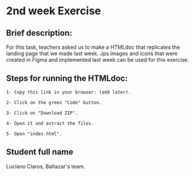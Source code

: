 # 2nd week Exercise

## Brief description:
For this task, teachers asked us to make a HTMLdoc that replicates the landing page that we made last week. Jps images and icons that were created in Figma and implemented last week can be used for this exercise.

## Steps for running the HTMLdoc:

```
1- Copy this link in your browser: (add later).

2- Click on the green "Code" button.

3- Click on "Download ZIP".

4- Open it and extract the files.

5- Open "index.html". 
```

## Student full name
Luciano Claros, Baltazar's team.